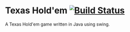 # Texas Hold'em [![Build Status](https://travis-ci.com/barrymcandrews/texas-holdem.svg?token=xhmfEryfkFpZkxThGLHz&branch=master)](https://travis-ci.com/barrymcandrews/texas-holdem)
A Texas Hold'em game written in Java using swing.

